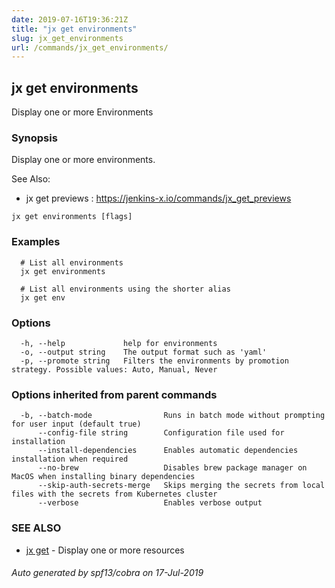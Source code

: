 ```yaml
---
date: 2019-07-16T19:36:21Z
title: "jx get environments"
slug: jx_get_environments
url: /commands/jx_get_environments/
---
```

## jx get environments

Display one or more Environments

### Synopsis

Display one or more environments.
  
See Also: 

  * jx get previews : https://jenkins-x.io/commands/jx_get_previews

```
jx get environments [flags]
```

### Examples

```
  # List all environments
  jx get environments
  
  # List all environments using the shorter alias
  jx get env
```

### Options

```
  -h, --help             help for environments
  -o, --output string    The output format such as 'yaml'
  -p, --promote string   Filters the environments by promotion strategy. Possible values: Auto, Manual, Never
```

### Options inherited from parent commands

```
  -b, --batch-mode                Runs in batch mode without prompting for user input (default true)
      --config-file string        Configuration file used for installation
      --install-dependencies      Enables automatic dependencies installation when required
      --no-brew                   Disables brew package manager on MacOS when installing binary dependencies
      --skip-auth-secrets-merge   Skips merging the secrets from local files with the secrets from Kubernetes cluster
      --verbose                   Enables verbose output
```

### SEE ALSO

* [jx get](/commands/jx_get/)	 - Display one or more resources

###### Auto generated by spf13/cobra on 17-Jul-2019
